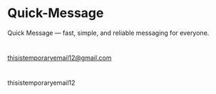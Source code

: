 # Quick-Message
Quick Message — fast, simple, and reliable messaging for everyone.


#
thisistemporaryemail12@gmail.com

#
thisistemporaryemail12

